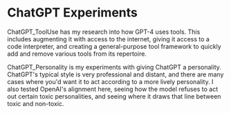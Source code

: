 # ChatGPT Experiments

ChatGPT_ToolUse has my research into how GPT-4 uses tools. This includes augmenting it with access to the internet, giving it access to a code interpreter, and creating a general-purpose tool framework to quickly add and remove various tools from its repertoire.

ChatGPT_Personality is my experiments with giving ChatGPT a personality. ChatGPT's typical style is very professional and distant, and there are many cases where you'd want it to act according to a more lively personality. I also tested OpenAI's alignment here, seeing how the model refuses to act out certain toxic personalities, and seeing where it draws that line between toxic and non-toxic.
